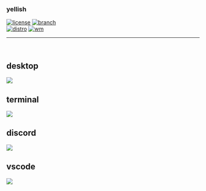 <div align="left">
  <h3>yellish</h3>
  <a href="https://github.com/yumm-b612/linux/blob/main/LICENSE"><img alt="license" src="https://img.shields.io/github/license/yumm-b612/linux?style=for-the-badge"></a>
  <a href="https://github.com/yumm-b612/linux/tree/arch_btw-dwm-yellish"><img alt="branch" src="https://img.shields.io/badge/branch-arch__btw--dwm--yellish-yellow?style=for-the-badge&logo=git"></a>
  <br>
  <a href="https://archlinux.org/"><img alt="distro" src="https://img.shields.io/badge/archlinux-btw-blue?style=for-the-badge&logo=Arch%20Linux"></a>
  <a href="https://suckless.org/"><img alt="wm" src="https://img.shields.io/badge/suckess-informational?style=for-the-badge&logo=suckless"></a>
  
  
  <hr> <br>
  
  <h2>desktop</h2>
  <img src="https://github.com/yumm-b612/linux/blob/arch_btw-dwm-yellish/screenshots/desktop.png?raw=true"/>
  
  <h2>terminal</h2>
  <img src="https://raw.githubusercontent.com/yumm-b612/linux/arch_btw-dwm-yellish/screenshots/alacritty.png"/>
  
  <h2>discord</h2>
  <img src="https://raw.githubusercontent.com/yumm-b612/linux/arch_btw-dwm-yellish/screenshots/discord.png"/>
  
  <h2>vscode</h2>
  <img src="https://raw.githubusercontent.com/yumm-b612/linux/arch_btw-dwm-yellish/screenshots/vscode.png"/>
</div>
